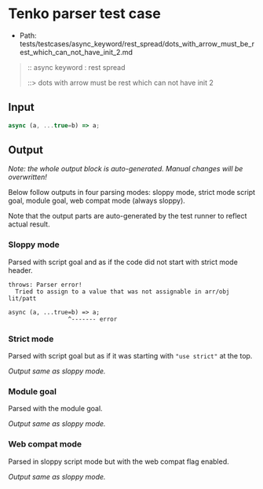 # Tenko parser test case

- Path: tests/testcases/async_keyword/rest_spread/dots_with_arrow_must_be_rest_which_can_not_have_init_2.md

> :: async keyword : rest spread
>
> ::> dots with arrow must be rest which can not have init 2

## Input

`````js
async (a, ...true=b) => a;
`````

## Output

_Note: the whole output block is auto-generated. Manual changes will be overwritten!_

Below follow outputs in four parsing modes: sloppy mode, strict mode script goal, module goal, web compat mode (always sloppy).

Note that the output parts are auto-generated by the test runner to reflect actual result.

### Sloppy mode

Parsed with script goal and as if the code did not start with strict mode header.

`````
throws: Parser error!
  Tried to assign to a value that was not assignable in arr/obj lit/patt

async (a, ...true=b) => a;
                 ^------- error
`````

### Strict mode

Parsed with script goal but as if it was starting with `"use strict"` at the top.

_Output same as sloppy mode._

### Module goal

Parsed with the module goal.

_Output same as sloppy mode._

### Web compat mode

Parsed in sloppy script mode but with the web compat flag enabled.

_Output same as sloppy mode._
